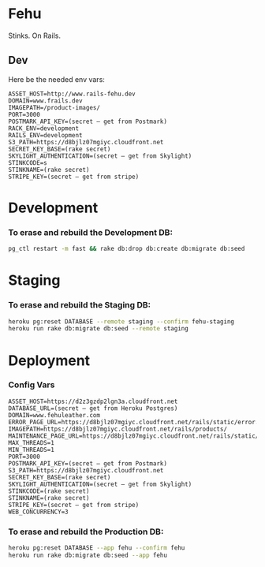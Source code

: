 # Fehu

Stinks. On Rails.

## Dev
Here be the needed env vars:

```
ASSET_HOST=http://www.rails-fehu.dev
DOMAIN=www.frails.dev
IMAGEPATH=/product-images/
PORT=3000
POSTMARK_API_KEY=(secret — get from Postmark)
RACK_ENV=development
RAILS_ENV=development
S3_PATH=https://d8bjlz07mgiyc.cloudfront.net
SECRET_KEY_BASE=(rake secret)
SKYLIGHT_AUTHENTICATION=(secret — get from Skylight)
STINKCODE=s
STINKNAME=(rake secret)
STRIPE_KEY=(secret — get from stripe)
```



# Development

### To erase and rebuild the Development DB:
```bash
pg_ctl restart -m fast && rake db:drop db:create db:migrate db:seed
```


# Staging


### To erase and rebuild the Staging DB:
```bash
heroku pg:reset DATABASE --remote staging --confirm fehu-staging
heroku run rake db:migrate db:seed --remote staging
```



# Deployment

### Config Vars
```
ASSET_HOST=https://d2z3gzdp2lgn3a.cloudfront.net
DATABASE_URL=(secret — get from Heroku Postgres)
DOMAIN=www.fehuleather.com
ERROR_PAGE_URL=https://d8bjlz07mgiyc.cloudfront.net/rails/static/error.html
IMAGEPATH=https://d8bjlz07mgiyc.cloudfront.net/rails/products/
MAINTENANCE_PAGE_URL=https://d8bjlz07mgiyc.cloudfront.net/rails/static/maintenance.html
MAX_THREADS=1
MIN_THREADS=1
PORT=3000
POSTMARK_API_KEY=(secret — get from Postmark)
S3_PATH=https://d8bjlz07mgiyc.cloudfront.net
SECRET_KEY_BASE=(rake secret)
SKYLIGHT_AUTHENTICATION=(secret — get from Skylight)
STINKCODE=(rake secret)
STINKNAME=(rake secret)
STRIPE_KEY=(secret — get from stripe)
WEB_CONCURRENCY=3
```



### To erase and rebuild the Production DB:
```bash
heroku pg:reset DATABASE --app fehu --confirm fehu
heroku run rake db:migrate db:seed --app fehu
```
